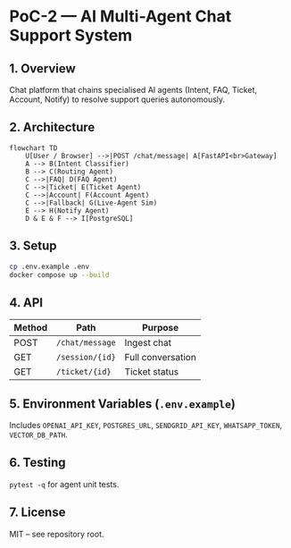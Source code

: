 # PoC-2 — AI Multi-Agent Chat Support System

## 1. Overview
Chat platform that chains specialised AI agents (Intent, FAQ, Ticket, Account, Notify) to resolve support queries autonomously.

## 2. Architecture
```mermaid
flowchart TD
    U[User / Browser] -->|POST /chat/message| A[FastAPI<br>Gateway]
    A --> B(Intent Classifier)
    B --> C(Routing Agent)
    C -->|FAQ| D(FAQ Agent)
    C -->|Ticket| E(Ticket Agent)
    C -->|Account| F(Account Agent)
    C -->|Fallback| G(Live-Agent Sim)
    E --> H(Notify Agent)
    D & E & F --> I[PostgreSQL]
```

## 3. Setup

```bash
cp .env.example .env
docker compose up --build
```

## 4. API

| Method | Path            | Purpose           |
| ------ | --------------- | ----------------- |
| POST   | `/chat/message` | Ingest chat       |
| GET    | `/session/{id}` | Full conversation |
| GET    | `/ticket/{id}`  | Ticket status     |

## 5. Environment Variables (`.env.example`)

Includes `OPENAI_API_KEY`, `POSTGRES_URL`, `SENDGRID_API_KEY`, `WHATSAPP_TOKEN`, `VECTOR_DB_PATH`.

## 6. Testing

`pytest -q` for agent unit tests.

## 7. License

MIT – see repository root.


